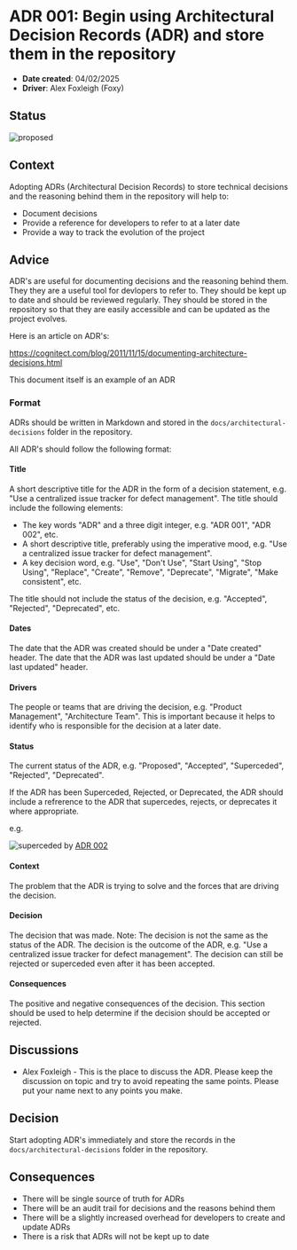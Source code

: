 # ADR 001: Begin using Architectural Decision Records (ADR) and store them in the repository

- **Date created**: 04/02/2025
- **Driver**: Alex Foxleigh (Foxy)

## Status

![proposed]

## Context

Adopting ADRs (Architectural Decision Records) to store technical decisions and
the reasoning behind them in the repository will help to:

- Document decisions
- Provide a reference for developers to refer to at a later date
- Provide a way to track the evolution of the project

## Advice

ADR's are useful for documenting decisions and the reasoning behind them. They
they are a useful tool for devlopers to refer to. They should be kept up to
date and should be reviewed regularly. They should be stored in the repository
so that they are easily accessible and can be updated as the project evolves.

Here is an article on ADR's:

https://cognitect.com/blog/2011/11/15/documenting-architecture-decisions.html

This document itself is an example of an ADR

### Format

ADRs should be written in Markdown and stored in the `docs/architectural-decisions`
folder in the repository.

All ADR's should follow the following format:

#### **Title**

A short descriptive title for the ADR in the form of a decision statement, e.g.
"Use a centralized issue tracker for defect management". The title should
include the following elements:

- The key words "ADR" and a three digit integer, e.g. "ADR 001", "ADR 002", etc.
- A short descriptive title, preferably using the imperative mood, e.g. "Use a
  centralized issue tracker for defect management".
- A key decision word, e.g. "Use", "Don't Use", "Start Using", "Stop Using",
  "Replace", "Create", "Remove", "Deprecate", "Migrate", "Make consistent", etc.

The title should not include the status of the decision, e.g. "Accepted",
"Rejected", "Deprecated", etc.

#### **Dates**

The date that the ADR was created should be under a "Date created" header.
The date that the ADR was last updated should be under a "Date last updated" header.

#### **Drivers**

The people or teams that are driving the decision, e.g. "Product Management",
"Architecture Team". This is important because it helps to identify who is
responsible for the decision at a later date.

#### **Status**

The current status of the ADR, e.g. "Proposed", "Accepted", "Superceded",
"Rejected", "Deprecated".

If the ADR has been Superceded, Rejected, or Deprecated, the ADR should include
a refrerence to the ADR that supercedes, rejects, or deprecates it where appropriate.

e.g.

![superceded] by [ADR 002](./adr-002-use-a-better-solution.md)

#### **Context**

The problem that the ADR is trying to solve and the forces that are driving the decision.

#### **Decision**

The decision that was made. Note: The decision is not the same as the status of
the ADR. The decision is the outcome of the ADR, e.g. "Use a centralized issue
tracker for defect management". The decision can still be rejected or
superceded even after it has been accepted.

#### **Consequences**

The positive and negative consequences of the decision. This section should be
used to help determine if the decision should be accepted or rejected.

## Discussions

- Alex Foxleigh - This is the place to discuss the ADR. Please keep the discussion
  on topic and try to avoid repeating the same points. Please put your name next to
  any points you make.

## Decision

Start adopting ADR's immediately and store the records in the
`docs/architectural-decisions` folder in the repository.

## Consequences

- There will be single source of truth for ADRs
- There will be an audit trail for decisions and the reasons behind them
- There will be a slightly increased overhead for developers to create and update
  ADRs
- There is a risk that ADRs will not be kept up to date

[proposed]: https://img.shields.io/badge/Proposed-yellow?style=for-the-badge
[accepted]: https://img.shields.io/badge/Accepted-green?style=for-the-badge
[superceded]: https://img.shields.io/badge/Superceded-orange?style=for-the-badge
[rejected]: https://img.shields.io/badge/Rejected-red?style=for-the-badge
[deprecated]: https://img.shields.io/badge/Deprecated-grey?style=for-the-badge
